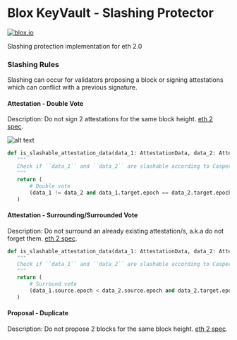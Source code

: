 # Blox KeyVault - Slashing Protector


[![blox.io](https://s3.us-east-2.amazonaws.com/app-files.blox.io/static/media/powered_by.png)](https://blox.io)

Slashing protection implementation for eth 2.0 

### Slashing Rules
Slashing can occur for validators proposing a block or signing attestations which can conflict with a previous signature.

#### Attestation - Double Vote
Description: Do not sign 2 attestations for the same block height. [eth 2 spec](https://github.com/ethereum/eth2.0-specs/blob/dev/specs/phase0/validator.md#attester-slashing).

![alt text](https://github.com/bloxapp/KeyVault/blob/master/slashing_protectors/images/Screen%20Shot%202020-06-01%20at%208.51.17.png?raw=true)

 ```python
def is_slashable_attestation_data(data_1: AttestationData, data_2: AttestationData) -> bool:
    """
    Check if ``data_1`` and ``data_2`` are slashable according to Casper FFG rules.
    """
    return (
        # Double vote
        (data_1 != data_2 and data_1.target.epoch == data_2.target.epoch) or
    )
 ```

#### Attestation - Surrounding/Surrounded Vote
Description: Do not surround an already existing attestation/s, a.k.a do not forget them. [eth 2 spec](https://github.com/ethereum/eth2.0-specs/blob/dev/specs/phase0/validator.md#attester-slashing).

 ```python
def is_slashable_attestation_data(data_1: AttestationData, data_2: AttestationData) -> bool:
    """
    Check if ``data_1`` and ``data_2`` are slashable according to Casper FFG rules.
    """
    return (
        # Surround vote
        (data_1.source.epoch < data_2.source.epoch and data_2.target.epoch < data_1.target.epoch)
    )
 ```

#### Proposal - Duplicate
Description: Do not propose 2 blocks for the same block height. [eth 2 spec](https://github.com/ethereum/eth2.0-specs/blob/dev/specs/phase0/validator.md#proposer-slashing).
